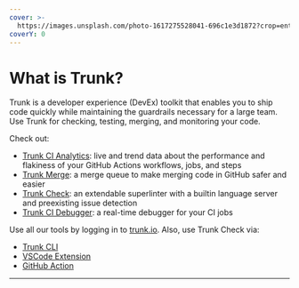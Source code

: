 ```yaml
---
cover: >-
  https://images.unsplash.com/photo-1617275528041-696c1e3d1872?crop=entropy&cs=srgb&fm=jpg&ixid=M3wxOTcwMjR8MHwxfHJhbmRvbXx8fHx8fHx8fDE2ODkyMDc3MTV8&ixlib=rb-4.0.3&q=85
coverY: 0
---
```


# What is Trunk?

Trunk is a developer experience (DevEx) toolkit that enables you to ship code quickly while maintaining the guardrails necessary for a large team. Use Trunk for checking, testing, merging, and monitoring your code.

Check out:

- [Trunk CI Analytics](https://trunk.io/products/ci-analytics): live and trend data about the performance and flakiness of your GitHub Actions workflows, jobs, and steps
- [Trunk Merge](merge/overview.md): a merge queue to make merging code in GitHub safer and easier
- [Trunk Check](check/overview.md): an extendable superlinter with a builtin language server and preexisting issue detection
- [Trunk CI Debugger](ci-debugger/overview.md): a real-time debugger for your CI jobs

Use all our tools by logging in to [trunk.io](https://app.trunk.io/). Also, use Trunk Check via:

- [Trunk CLI](check/cli.md)
- [VSCode Extension](https://marketplace.visualstudio.com/items?itemName=trunk.io)
- [GitHub Action](https://github.com/marketplace/actions/trunk-check)

---
